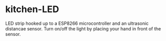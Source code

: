 # kitchen-LED

LED strip hooked up to a ESP8266 microcontroller and an ultrasonic distancae sensor. 
Turn on/off the light by placing your hand in front of the sensor.
